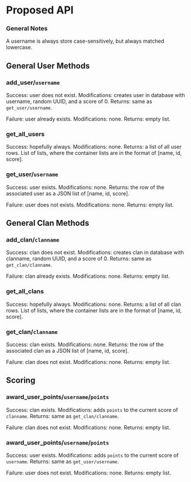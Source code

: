 # Proposed API #

### General Notes ###

A username is always store case-sensitively, but always matched lowercase.

## General User Methods ##

### add_user/`username` ###

Success: user does not exist.
Modifications: creates user in database with username, random UUID, and a score of 0.
Returns: same as `get_user/username`.

Failure: user already exists.
Modifications: none.
Returns: empty list.

### get_all_users ###

Success: hopefully always.
Modifications: none.
Returns: a list of all user rows. List of lists, where the container lists are
in the format of [name, id, score].

### get_user/`username` ###

Success: user exists.
Modifications: none.
Returns: the row of the associated user as a JSON list of [name, id, score].

Failure: user does not exists.
Modifications: none.
Returns: empty list.

## General Clan Methods ##

### add_clan/`clanname` ###

Success: clan does not exist.
Modifications: creates clan in database with clanname, random UUID, and a score of 0.
Returns: same as `get_clan/clanname`.

Failure: clan already exists.
Modifications: none.
Returns: empty list.

### get_all_clans ###

Success: hopefully always.
Modifications: none.
Returns: a list of all clan rows. List of lists, where the container lists are
in the format of [name, id, score].

### get_clan/`clanname` ###

Success: clan exists.
Modifications: none.
Returns: the row of the associated clan as a JSON list of [name, id, score].

Failure: clan does not exist.
Modifications: none.
Returns: empty list.

## Scoring ##

### award_user_points/`username`/`points` ###

Success: clan exists.
Modifications: adds `points` to the current score of `clanname`.
Returns: same as `get_clan/clanname`.

Failure: clan does not exist.
Modifications: none.
Returns: empty list.

### award_user_points/`username`/`points` ###

Success: user exists.
Modifications: adds `points` to the current score of `username`.
Returns: same as `get_user/username`.

Failure: user does not exist.
Modifications: none.
Returns: empty list.
